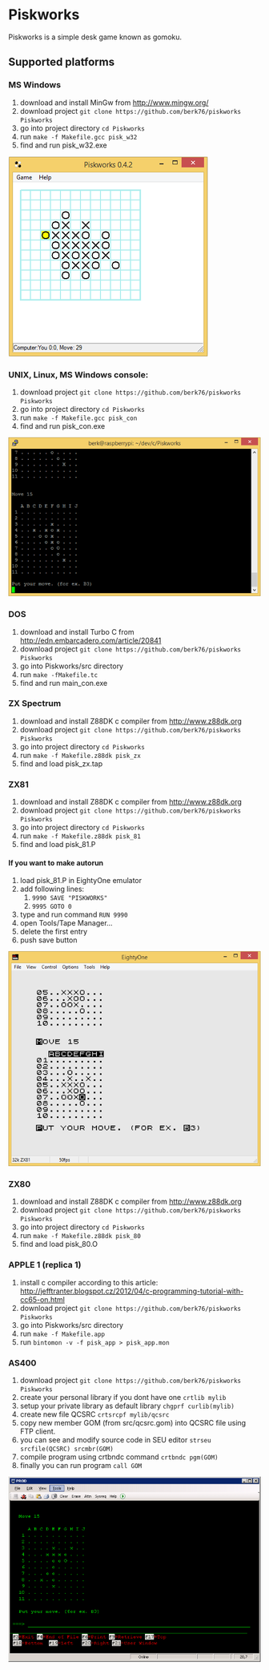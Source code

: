 # Piskworks
Piskworks is a simple desk game known as gomoku.

## Supported platforms

### MS Windows
  1. download and install MinGw from http://www.mingw.org/
  1. download project `git clone https://github.com/berk76/piskworks Piskworks`
  1. go into project directory `cd Piskworks`
  1. run `make -f Makefile.gcc pisk_w32`
  1. find and run pisk_w32.exe

  ![WIN32.PNG](doc/WIN32.PNG)

### UNIX, Linux, MS Windows console:
  1. download project `git clone https://github.com/berk76/piskworks Piskworks`
  1. go into project directory `cd Piskworks`
  1. run `make -f Makefile.gcc pisk_con`
  1. find and run pisk_con.exe

  ![Linux.PNG](doc/Linux.PNG)

### DOS
  1. download and install Turbo C from http://edn.embarcadero.com/article/20841
  1. download project `git clone https://github.com/berk76/piskworks Piskworks`
  1. go into Piskworks/src directory 
  1. run `make -fMakefile.tc`
  1. find and run main_con.exe


### ZX Spectrum
  1. download and install Z88DK c compiler from http://www.z88dk.org
  1. download project `git clone https://github.com/berk76/piskworks Piskworks`
  1. go into project directory `cd Piskworks`
  1. run `make -f Makefile.z88dk pisk_zx`
  1. find and load pisk_zx.tap


### ZX81
  1. download and install Z88DK c compiler from http://www.z88dk.org
  1. download project `git clone https://github.com/berk76/piskworks Piskworks`
  1. go into project directory `cd Piskworks`
  1. run `make -f Makefile.z88dk pisk_81`
  1. find and load pisk_81.P
#### If you want to make autorun
  1. load pisk_81.P in EightyOne emulator
  1. add following lines:
     1. `9990 SAVE "PISKWORKS"`
     1. `9995 GOTO 0`
  1. type and run command `RUN 9990`
  1. open Tools/Tape Manager...
  1. delete the first entry
  1. push save button

  ![ZX81.PNG](doc/ZX81.PNG)


### ZX80
  1. download and install Z88DK c compiler from http://www.z88dk.org
  1. download project `git clone https://github.com/berk76/piskworks Piskworks`
  1. go into project directory `cd Piskworks`
  1. run `make -f Makefile.z88dk pisk_80`
  1. find and load pisk_80.O


### APPLE 1 (replica 1)
  1. install c compiler according to this article: http://jefftranter.blogspot.cz/2012/04/c-programming-tutorial-with-cc65-on.html
  1. download project `git clone https://github.com/berk76/piskworks Piskworks`
  1. go into Piskworks/src directory
  1. run `make -f Makefile.app`
  1. run `bintomon -v -f pisk_app > pisk_app.mon`


### AS400
  1. download project `git clone https://github.com/berk76/piskworks Piskworks`
  1. create your personal library if you dont have one `crtlib mylib`
  1. setup your private library as default library `chgprf curlib(mylib)`
  1. create new file QCSRC `crtsrcpf mylib/qcsrc`
  1. copy new member GOM (from src/qcsrc.gom) into QCSRC file using FTP client.
  1. you can see and modify source code in SEU editor `strseu srcfile(QCSRC) srcmbr(GOM)`
  1. compile program using crtbndc command `crtbndc pgm(GOM)`
  1. finally you can run program `call GOM`

  ![AS400.PNG](doc/AS400.PNG)
